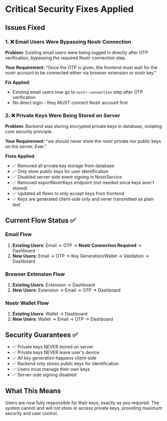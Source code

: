 # Critical Security Fixes Applied

## Issues Fixed

### 1. ❌ Email Users Were Bypassing Nostr Connection

**Problem**: Existing email users were being logged in directly after OTP verification, bypassing the required Nostr connection step.

**Your Requirement**: "Once the OTP is given, the frontend must wait for the nostr account to be connected either via browser extension or nostr key."

**Fix Applied**:

- Existing email users now go to `nostr-connection` step after OTP verification
- No direct login - they MUST connect Nostr account first

### 2. ❌ Private Keys Were Being Stored on Server

**Problem**: Backend was storing encrypted private keys in database, violating core security principle.

**Your Requirement**: "we should never store the nostr private nor public keys on the server. Ever."

**Fixes Applied**:

- ✅ Removed all private key storage from database
- ✅ Only store public keys for user identification
- ✅ Disabled server-side event signing in NostrService
- ✅ Removed exportNostrKeys endpoint (not needed since keys aren't stored)
- ✅ Updated all flows to only accept keys from frontend
- ✅ Keys are generated client-side only and never transmitted as plain text

## Current Flow Status ✅

### Email Flow

1. **Existing Users**: Email → OTP → **Nostr Connection Required** → Dashboard
2. **New Users**: Email → OTP → Key Generation/Wallet → Validation → Dashboard

### Browser Extension Flow

1. **Existing Users**: Extension → Dashboard
2. **New Users**: Extension → Email → OTP → Dashboard

### Nostr Wallet Flow

1. **Existing Users**: Wallet → Dashboard
2. **New Users**: Wallet → Email → OTP → Dashboard

## Security Guarantees ✅

- ✅ Private keys NEVER stored on server
- ✅ Private keys NEVER leave user's device
- ✅ All key generation happens client-side
- ✅ Backend only stores public keys for identification
- ✅ Users must manage their own keys
- ✅ Server-side signing disabled

## What This Means

Users are now fully responsible for their keys, exactly as you required. The system cannot and will not store or access private keys, providing maximum security and user control.
